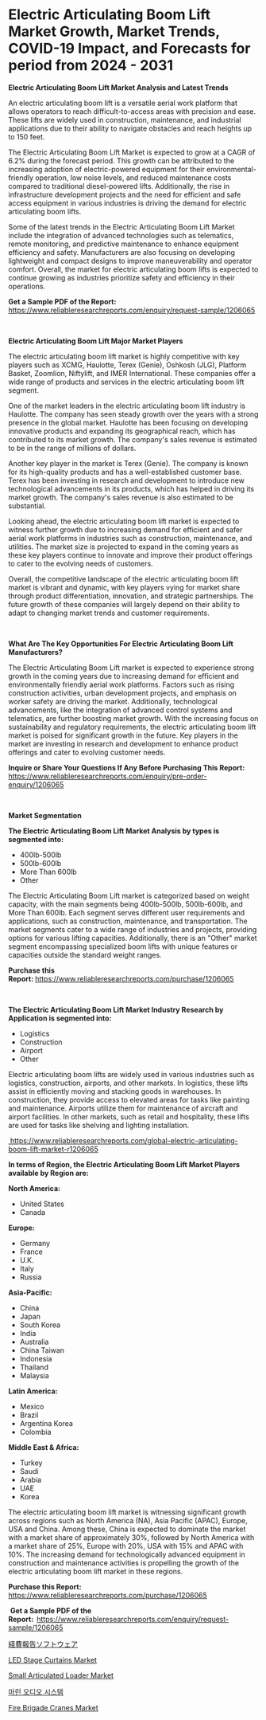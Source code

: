 <p><h1>Electric Articulating Boom Lift Market Growth, Market Trends, COVID-19 Impact, and Forecasts for period from 2024 - 2031</h1></p><p><strong>Electric Articulating Boom Lift Market Analysis and Latest Trends</strong></p>
<p><p>An electric articulating boom lift is a versatile aerial work platform that allows operators to reach difficult-to-access areas with precision and ease. These lifts are widely used in construction, maintenance, and industrial applications due to their ability to navigate obstacles and reach heights up to 150 feet.</p><p>The Electric Articulating Boom Lift Market is expected to grow at a CAGR of 6.2% during the forecast period. This growth can be attributed to the increasing adoption of electric-powered equipment for their environmental-friendly operation, low noise levels, and reduced maintenance costs compared to traditional diesel-powered lifts. Additionally, the rise in infrastructure development projects and the need for efficient and safe access equipment in various industries is driving the demand for electric articulating boom lifts.</p><p>Some of the latest trends in the Electric Articulating Boom Lift Market include the integration of advanced technologies such as telematics, remote monitoring, and predictive maintenance to enhance equipment efficiency and safety. Manufacturers are also focusing on developing lightweight and compact designs to improve maneuverability and operator comfort. Overall, the market for electric articulating boom lifts is expected to continue growing as industries prioritize safety and efficiency in their operations.</p></p>
<p><strong>Get a Sample PDF of the Report:&nbsp;</strong> <a href="https://www.reliableresearchreports.com/enquiry/request-sample/1206065">https://www.reliableresearchreports.com/enquiry/request-sample/1206065</a></p>
<p>&nbsp;</p>
<p><strong>Electric Articulating Boom Lift Major Market Players</strong></p>
<p><p>The electric articulating boom lift market is highly competitive with key players such as XCMG, Haulotte, Terex (Genie), Oshkosh (JLG), Platform Basket, Zoomlion, Niftylift, and IMER International. These companies offer a wide range of products and services in the electric articulating boom lift segment.</p><p>One of the market leaders in the electric articulating boom lift industry is Haulotte. The company has seen steady growth over the years with a strong presence in the global market. Haulotte has been focusing on developing innovative products and expanding its geographical reach, which has contributed to its market growth. The company's sales revenue is estimated to be in the range of millions of dollars.</p><p>Another key player in the market is Terex (Genie). The company is known for its high-quality products and has a well-established customer base. Terex has been investing in research and development to introduce new technological advancements in its products, which has helped in driving its market growth. The company's sales revenue is also estimated to be substantial.</p><p>Looking ahead, the electric articulating boom lift market is expected to witness further growth due to increasing demand for efficient and safer aerial work platforms in industries such as construction, maintenance, and utilities. The market size is projected to expand in the coming years as these key players continue to innovate and improve their product offerings to cater to the evolving needs of customers.</p><p>Overall, the competitive landscape of the electric articulating boom lift market is vibrant and dynamic, with key players vying for market share through product differentiation, innovation, and strategic partnerships. The future growth of these companies will largely depend on their ability to adapt to changing market trends and customer requirements.</p></p>
<p>&nbsp;</p>
<p><strong>What Are The Key Opportunities For Electric Articulating Boom Lift Manufacturers?</strong></p>
<p><p>The Electric Articulating Boom Lift market is expected to experience strong growth in the coming years due to increasing demand for efficient and environmentally friendly aerial work platforms. Factors such as rising construction activities, urban development projects, and emphasis on worker safety are driving the market. Additionally, technological advancements, like the integration of advanced control systems and telematics, are further boosting market growth. With the increasing focus on sustainability and regulatory requirements, the electric articulating boom lift market is poised for significant growth in the future. Key players in the market are investing in research and development to enhance product offerings and cater to evolving customer needs.</p></p>
<p><strong>Inquire or Share Your Questions If Any Before Purchasing This Report:</strong> <a href="https://www.reliableresearchreports.com/enquiry/pre-order-enquiry/1206065">https://www.reliableresearchreports.com/enquiry/pre-order-enquiry/1206065</a></p>
<p>&nbsp;</p>
<p><strong>Market Segmentation</strong></p>
<p><strong>The Electric Articulating Boom Lift Market Analysis by types is segmented into:</strong></p>
<p><ul><li>400lb-500lb</li><li>500lb-600lb</li><li>More Than 600lb</li><li>Other</li></ul></p>
<p><p>The Electric Articulating Boom Lift market is categorized based on weight capacity, with the main segments being 400lb-500lb, 500lb-600lb, and More Than 600lb. Each segment serves different user requirements and applications, such as construction, maintenance, and transportation. The market segments cater to a wide range of industries and projects, providing options for various lifting capacities. Additionally, there is an "Other" market segment encompassing specialized boom lifts with unique features or capacities outside the standard weight ranges.</p></p>
<p><strong>Purchase this Report:&nbsp;</strong><a href="https://www.reliableresearchreports.com/purchase/1206065">https://www.reliableresearchreports.com/purchase/1206065</a></p>
<p>&nbsp;</p>
<p><strong>The Electric Articulating Boom Lift Market Industry Research by Application is segmented into:</strong></p>
<p><ul><li>Logistics</li><li>Construction</li><li>Airport</li><li>Other</li></ul></p>
<p><p>Electric articulating boom lifts are widely used in various industries such as logistics, construction, airports, and other markets. In logistics, these lifts assist in efficiently moving and stacking goods in warehouses. In construction, they provide access to elevated areas for tasks like painting and maintenance. Airports utilize them for maintenance of aircraft and airport facilities. In other markets, such as retail and hospitality, these lifts are used for tasks like shelving and lighting installation.</p></p>
<p><a href="https://www.reliableresearchreports.com/global-electric-articulating-boom-lift-market-r1206065">&nbsp;https://www.reliableresearchreports.com/global-electric-articulating-boom-lift-market-r1206065</a></p>
<p><strong>In terms of Region, the Electric Articulating Boom Lift Market Players available by Region are:</strong></p>
<p>
    <p> <strong> North America: </strong>
        <ul>
            <li>United States</li>
            <li>Canada</li>
        </ul>
        </p> 
    <p> <strong> Europe: </strong>
        <ul>
            <li>Germany</li>
            <li>France</li>
            <li>U.K.</li>
            <li>Italy</li>
            <li>Russia</li>
        </ul>
        </p> 
    <p> <strong> Asia-Pacific: </strong>
        <ul>
            <li>China</li>
            <li>Japan</li>
            <li>South Korea</li>
            <li>India</li>
            <li>Australia</li>
            <li>China Taiwan</li>
            <li>Indonesia</li>
            <li>Thailand</li>
            <li>Malaysia</li>
        </ul>
        </p> 
    <p> <strong> Latin America: </strong>
        <ul>
            <li>Mexico</li>
            <li>Brazil</li>
            <li>Argentina Korea</li>
            <li>Colombia</li>
        </ul>
        </p> 
    <p> <strong> Middle East & Africa: </strong>
        <ul>
            <li>Turkey</li>
            <li>Saudi</li>
            <li>Arabia</li>
            <li>UAE</li>
            <li>Korea</li>
        </ul>
    </p>
    </p>
<p><p>The electric articulating boom lift market is witnessing significant growth across regions such as North America (NA), Asia Pacific (APAC), Europe, USA and China. Among these, China is expected to dominate the market with a market share of approximately 30%, followed by North America with a market share of 25%, Europe with 20%, USA with 15% and APAC with 10%. The increasing demand for technologically advanced equipment in construction and maintenance activities is propelling the growth of the electric articulating boom lift market in these regions.</p></p>
<p><strong>Purchase this Report: </strong><a href="https://www.reliableresearchreports.com/purchase/1206065">https://www.reliableresearchreports.com/purchase/1206065</a></p>
<p>&nbsp;<strong>Get a Sample PDF of the Report:&nbsp;&nbsp;</strong><a href="https://www.reliableresearchreports.com/enquiry/request-sample/1206065">https://www.reliableresearchreports.com/enquiry/request-sample/1206065</a></p>
<p><strong></strong></p>
<p><p><a href="https://medium.com/@ja15984/%E7%B5%8C%E8%B2%BB%E5%A0%B1%E5%91%8A%E3%82%BD%E3%83%95%E3%83%88%E3%82%A6%E3%82%A7%E3%82%A2%E5%B8%82%E5%A0%B4%E3%81%AE%E8%A6%8F%E6%A8%A1%E3%81%A8%E5%B8%82%E5%A0%B4%E5%8B%95%E5%90%91-%E5%AE%8C%E5%85%A8%E3%81%AA%E6%A5%AD%E7%95%8C%E6%A6%82%E8%A6%81-2024%E5%B9%B4%E3%81%8B%E3%82%892031%E5%B9%B4-1b9f149520db">経費報告ソフトウェア</a></p><p><a href="https://www.linkedin.com/pulse/led-stage-curtains-market-insight-trends-growth-forecasted-yk0nc?trackingId=eVsR1MaINzq3qRNS51NFiQ%3D%3D">LED Stage Curtains Market</a></p><p><a href="https://github.com/fiixsa/Market-Research-Report-List-2/blob/main/small-articulated-loader-market.md">Small Articulated Loader Market</a></p><p><a href="https://github.com/TimmyMann6767/Market-Research-Report-List-1/blob/main/571678628825.md">마린 오디오 시스템</a></p><p><a href="https://github.com/Airanohannonzb68e5pb53oc1/Market-Research-Report-List-2/blob/main/fire-brigade-cranes-market.md">Fire Brigade Cranes Market</a></p></p>